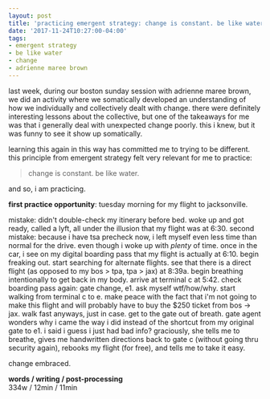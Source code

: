 ```yaml
---
layout: post
title: 'practicing emergent strategy: change is constant. be like water.'
date: '2017-11-24T10:27:00-04:00'
tags:
- emergent strategy
- be like water
- change
- adrienne maree brown
--- 
```


last week, during our boston sunday session with adrienne maree brown, we did an activity where we somatically developed an understanding of how we individually and collectively dealt with change. there were definitely interesting lessons about the collective, but one of the takeaways for me was that i generally deal with unexpected change poorly. this i knew, but it was funny to see it show up somatically. 

learning this again in this way has committed me to trying to be different. this principle from emergent strategy felt very relevant for me to practice:

> change is constant. be like water.

and so, i am practicing. 

**first practice opportunity**: tuesday morning for my flight to jacksonville. 

mistake: didn't double-check my itinerary before bed. woke up and got ready, called a lyft, all under the illusion that my flight was at 6:30. second mistake: because i have tsa precheck now, i left myself even less time than normal for the drive. even though i woke up with *plenty* of time. once in the car, i see on my digital boarding pass that my flight is actually at 6:10. begin freaking out. start searching for alternate flights. see that there is a direct flight (as opposed to my bos > tpa, tpa > jax) at 8:39a. begin breathing intentionally to get back in my body. arrive at terminal c at 5:42. check boarding pass again: gate change, e1. ask myself wtf/how/why. start walking from terminal c to e. make peace with the fact that i'm not going to make this flight and will probably have to buy the $250 ticket from bos -> jax. walk fast anyways, just in case. get to the gate out of breath. gate agent wonders why i came the way i did instead of the shortcut from my original gate to e1. i said i guess i just had bad info? graciously, she tells me to breathe, gives me handwritten directions back to gate c (without going thru security again), rebooks my flight (for free), and tells me to take it easy. 

change embraced. 

<!-- hyperlink bank -->


<!-- &#042; = asterisk -->
<!-- &#039; = single quote '-->

**words / writing / post-processing**  
334w / 12min / 11min